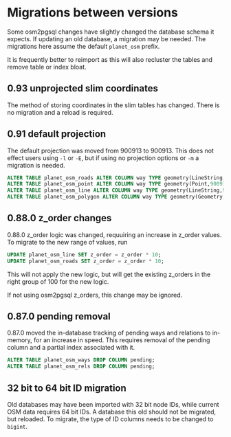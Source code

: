 # Migrations between versions #

Some osm2pgsql changes have slightly changed the database schema it expects. If
updating an old database, a migration may be needed. The migrations here assume
the default `planet_osm` prefix.

It is frequently better to reimport as this will also recluster the tables and
remove table or index bloat.

## 0.93 unprojected slim coordinates ##

The method of storing coordinates in the slim tables has changed. There is no
migration and a reload is required.

## 0.91 default projection ##

The default projection was moved from 900913 to 900913. This does not effect
users using `-l` or `-E`, but if using no projection options or `-m` a
migration is needed.

```sql
ALTER TABLE planet_osm_roads ALTER COLUMN way TYPE geometry(LineString,900913) USING ST_SetSRID(way,900913);
ALTER TABLE planet_osm_point ALTER COLUMN way TYPE geometry(Point,900913) USING ST_SetSRID(way,900913);
ALTER TABLE planet_osm_line ALTER COLUMN way TYPE geometry(LineString,900913) USING ST_SetSRID(way,900913);
ALTER TABLE planet_osm_polygon ALTER COLUMN way TYPE geometry(Geometry,900913) USING ST_SetSRID(way,900913);
```

## 0.88.0 z_order changes ##

0.88.0 z_order logic was changed, requuiring an increase in z_order values. To
migrate to the new range of values, run

```sql
UPDATE planet_osm_line SET z_order = z_order * 10;
UPDATE planet_osm_roads SET z_order = z_order * 10;
```

This will not apply the new logic, but will get the existing z_orders in the right
group of 100 for the new logic.

If not using osm2pgsql z_orders, this change may be ignored.

## 0.87.0 pending removal ##

0.87.0 moved the in-database tracking of pending ways and relations to
in-memory, for an increase in speed. This requires removal of the pending
column and a partial index associated with it.

```sql
ALTER TABLE planet_osm_ways DROP COLUMN pending;
ALTER TABLE planet_osm_rels DROP COLUMN pending;
```

## 32 bit to 64 bit ID migration ##

Old databases may have been imported with 32 bit node IDs, while current OSM
data requires 64 bit IDs. A database this old should not be migrated, but
reloaded. To migrate, the type of ID columns needs to be changed to `bigint`.
